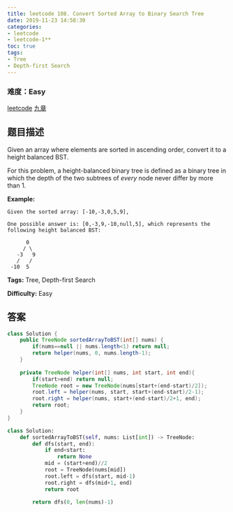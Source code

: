 ```yaml
---
title: leetcode 108. Convert Sorted Array to Binary Search Tree
date: 2019-11-23 14:58:30
categories:
- leetcode
- leetcode-1**
toc: true
tags:
- Tree
- Depth-first Search
---
```

### 难度：Easy

<a href="https://leetcode.com/problems/convert-sorted-array-to-binary-search-tree/">leetcode</a>
<a href="https://www.jiuzhang.com/solution/convert-sorted-array-to-binary-search-tree/">九章</a>
## 题目描述
Given an array where elements are sorted in ascending order, convert it to a
height balanced BST.

For this problem, a height-balanced binary tree is defined as a binary tree in
which the depth of the two subtrees of _every_ node never differ by more than
1.

**Example:**
        
    Given the sorted array: [-10,-3,0,5,9],
    
    One possible answer is: [0,-3,9,-10,null,5], which represents the following height balanced BST:
    
          0
         / \
       -3   9
       /   /
     -10  5



**Tags:** Tree, Depth-first Search

**Difficulty:** Easy
## 答案
<!--more-->
```java
class Solution {
    public TreeNode sortedArrayToBST(int[] nums) {
        if(nums==null || nums.length<1) return null;
        return helper(nums, 0, nums.length-1);
    }
    
    private TreeNode helper(int[] nums, int start, int end){
        if(start>end) return null;
        TreeNode root = new TreeNode(nums[start+(end-start)/2]);
        root.left = helper(nums, start, start+(end-start)/2-1);
        root.right = helper(nums, start+(end-start)/2+1, end);
        return root;
    }
}
```



```python
class Solution:
    def sortedArrayToBST(self, nums: List[int]) -> TreeNode:
        def dfs(start, end):
            if end<start:
                return None
            mid = (start+end)//2
            root = TreeNode(nums[mid])
            root.left = dfs(start, mid-1)
            root.right = dfs(mid+1, end)
            return root

        return dfs(0, len(nums)-1)
```







